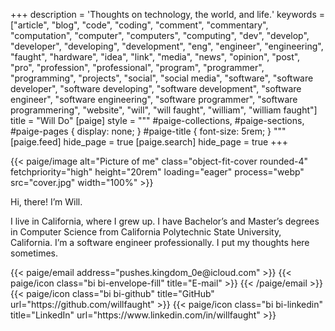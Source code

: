 +++
description = '<span style="display: inline-block">Thoughts on technology,</span> <span style="display: inline-block">the world, and life.</span>'
keywords = ["article", "blog", "code", "coding", "comment", "commentary", "computation", "computer", "computers", "computing", "dev", "develop", "developer", "developing", "development", "eng", "engineer", "engineering", "faught", "hardware", "idea", "link", "media", "news", "opinion", "post", "pro", "profession", "professional", "program", "programmer", "programming", "projects", "social", "social media", "software", "software developer", "software developing", "software development", "software engineer", "software engineering", "software programmer", "software programmering", "website", "will", "will faught", "william", "william faught"]
title = "Will Do"
[paige]
style = """
#paige-collections,
#paige-sections,
#paige-pages {
    display: none;
}
#paige-title {
    font-size: 5rem;
}
"""
[paige.feed]
hide_page = true
[paige.search]
hide_page = true
+++

<div class="mb-4 mt-2">
    {{< paige/image alt="Picture of me" class="object-fit-cover rounded-4" fetchpriority="high" height="20rem" loading="eager" process="webp" src="cover.jpg" width="100%" >}}
</div>

<p class="display-5 fw-bold h2 text-center"><span style="display: inline-block">Hi, there!</span> <span style="display: inline-block">I’m Will.</span></p>

<div class="container-fluid mb-0">
    <div class="justify-content-center row">
        <div class="col col-auto col-lg-7 px-0">
            <p class="lead text-center">I live in California, where I grew up. I have Bachelor’s and Master’s degrees in Computer Science from California Polytechnic State University, California. I’m a software engineer professionally. I put my thoughts here sometimes.</p>
        </div>
    </div>
</div>

<div class="column-gap-3 d-flex display-6 justify-content-center mb-3">
{{< paige/email address="pushes.kingdom_0e@icloud.com" >}}
{{< paige/icon class="bi bi-envelope-fill" title="E-mail" >}}
{{< /paige/email >}}
    {{< paige/icon class="bi bi-github" title="GitHub" url="https://github.com/willfaught" >}}
    {{< paige/icon class="bi bi-linkedin" title="LinkedIn" url="https://www.linkedin.com/in/willfaught" >}}
</div>
